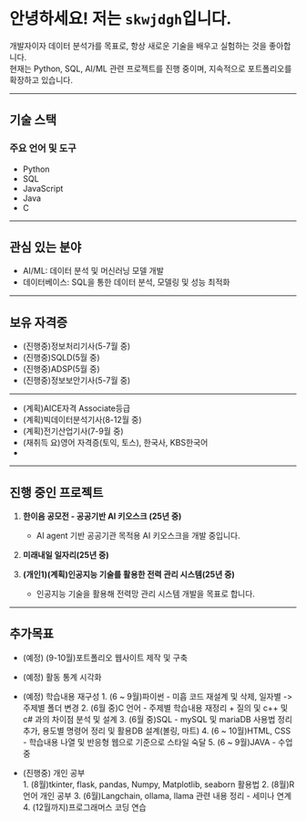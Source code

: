 # 안녕하세요! 저는 `skwjdgh`입니다.

개발자이자 데이터 분석가를 목표로, 항상 새로운 기술을 배우고 실험하는 것을 좋아합니다.  
현재는 Python, SQL, AI/ML 관련 프로젝트를 진행 중이며, 지속적으로 포트폴리오를 확장하고 있습니다.

---

## 기술 스택


### 주요 언어 및 도구
- Python
- SQL
- JavaScript
- Java
- C
  
---

## 관심 있는 분야
- AI/ML: 데이터 분석 및 머신러닝 모델 개발
- 데이터베이스: SQL을 통한 데이터 분석, 모델링 및 성능 최적화

---

## 보유 자격증

- (진행중)정보처리기사(5-7월 중)
- (진행중)SQLD(5월 중)
- (진행중)ADSP(5월 중)
- (진행중)정보보안기사(5-7월 중)
---
- (계획)AICE자격 Associate등급 
- (계획)빅데이터분석기사(8-12월 중) 
- (계획)전기산업기사(7-9월 중)
- (재취득 요)영어 자격증(토익, 토스), 한국사, KBS한국어
- 
---

## 진행 중인 프로젝트

1. **한이음 공모전 - 공공기반 AI 키오스크 (25년 중)**  
   - AI agent 기반 공공기관 목적용 AI 키오스크을 개발 중입니다.
     
2. **미래내일 일자리(25년 중)**  

3. **(개인1)(계획)인공지능 기술를 활용한 전력 관리 시스템(25년 중)**
   - 인공지능 기술을 활용해 전력망 관리 시스템 개발을 목표로 합니다.
     
---


## 추가목표

  - (예정) (9-10월)포트폴리오 웹사이트 제작 및 구축
    
  - (예정) 활동 통계 시각화
    
  - (예정) 학습내용 재구성
          1. (6 ~ 9월)파이썬 - 미흡 코드 재설계 및 삭제, 일자별 -> 주제별 폴더 변경 
          2. (6월 중)C 언어 - 주제별 학습내용 재정리 + 질의 및 c++ 및 c# 과의 차이점 분석 및 설계
          3. (6월 중)SQL - mySQL 및 mariaDB 사용법 정리 추가, 용도별 명령어 정리 및 활용DB 설계(볼링, 마트)
          4. (6 ~ 10월)HTML, CSS - 학습내용 나열 및 반응형 웹으로 기준으로 스타일 숙달
          5. (6 ~ 9월)JAVA - 수업중
    
  - (진행중) 개인 공부    
          1. (8월)tkinter, flask, pandas, Numpy, Matplotlib, seaborn 활용법
          2. (8월)R 언어 개인 공부
          3. (6월)Langchain, ollama, llama 관련 내용 정리 - 세미나 연계
          4. (12월까지)프로그래머스 코딩 연습
